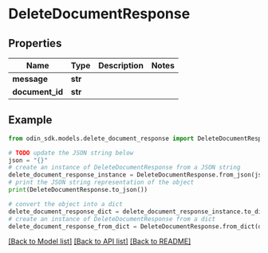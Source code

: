 # DeleteDocumentResponse


## Properties

Name | Type | Description | Notes
------------ | ------------- | ------------- | -------------
**message** | **str** |  | 
**document_id** | **str** |  | 

## Example

```python
from odin_sdk.models.delete_document_response import DeleteDocumentResponse

# TODO update the JSON string below
json = "{}"
# create an instance of DeleteDocumentResponse from a JSON string
delete_document_response_instance = DeleteDocumentResponse.from_json(json)
# print the JSON string representation of the object
print(DeleteDocumentResponse.to_json())

# convert the object into a dict
delete_document_response_dict = delete_document_response_instance.to_dict()
# create an instance of DeleteDocumentResponse from a dict
delete_document_response_from_dict = DeleteDocumentResponse.from_dict(delete_document_response_dict)
```
[[Back to Model list]](../README.md#documentation-for-models) [[Back to API list]](../README.md#documentation-for-api-endpoints) [[Back to README]](../README.md)


